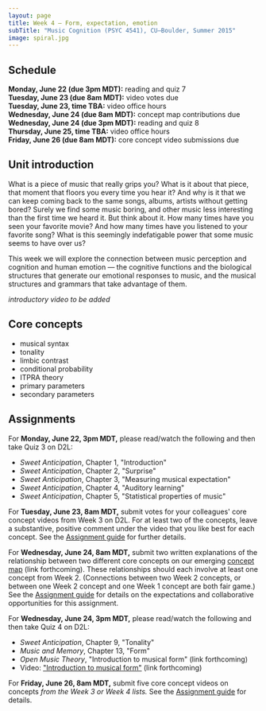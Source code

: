 ```yaml
---
layout: page
title: Week 4 – Form, expectation, emotion
subTitle: "Music Cognition (PSYC 4541), CU–Boulder, Summer 2015"
image: spiral.jpg
---
```


## Schedule

**Monday, June 22 (due 3pm MDT):** reading and quiz 7  
**Tuesday, June 23 (due 8am MDT):** video votes due  
**Tuesday, June 23, time TBA:** video office hours  
**Wednesday, June 24 (due 8am MDT):** concept map contributions due  
**Wednesday, June 24 (due 3pm MDT):** reading and quiz 8  
**Thursday, June 25, time TBA:** video office hours  
**Friday, June 26 (due 8am MDT):** core concept video submissions due


## Unit introduction

What is a piece of music that really grips you? What is it about that piece, that moment that floors you every time you hear it? And why is it that we can keep coming back to the same songs, albums, artists without getting bored? Surely we find some music boring, and other music less interesting than the first time we heard it. But think about it. How many times have you seen your favorite movie? And how many times have you listened to your favorite song? What is this seemingly indefatigable power that some music seems to have over us?

This week we will explore the connection between music perception and cognition and human emotion — the cognitive functions and the biological structures that generate our emotional responses to music, and the musical structures and grammars that take advantage of them.

*introductory video to be added*


## Core concepts

- musical syntax  
- tonality  
- limbic contrast  
- conditional probability  
- ITPRA theory  
- primary parameters  
- secondary parameters

## Assignments

For **Monday, June 22, 3pm MDT,** please read/watch the following and then take Quiz 3 on D2L:

- *Sweet Anticipation*, Chapter 1, "Introduction"  
- *Sweet Anticipation*, Chapter 2, "Surprise"  
- *Sweet Anticipation*, Chapter 3, "Measuring musical expectation"  
- *Sweet Anticipation*, Chapter 4, "Auditory learning"  
- *Sweet Anticipation*, Chapter 5, "Statistical properties of music"  

For **Tuesday, June 23, 8am MDT,** submit votes for your colleagues' core concept videos from Week 3 on D2L. For at least two of the concepts, leave a substantive, positive comment under the video that you like best for each concept. See the [Assignment guide](/assessments/) for further details.

For **Wednesday, June 24, 8am MDT,** submit two written explanations of the relationship between two different core concepts on our emerging [concept map]() (link forthcoming). These relationships should each involve at least one concept from Week 2. (Connections between two Week 2 concepts, or between one Week 2 concept and one Week 1 concept are both fair game.) See the [Assignment guide](/assessments/) for details on the expectations and collaborative opportunities for this assignment.

For **Wednesday, June 24, 3pm MDT,** please read/watch the following and then take Quiz 4 on D2L:

- *Sweet Anticipation*, Chapter 9, "Tonality"  
- *Music and Memory*, Chapter 13, "Form"  
- *Open Music Theory*, "Introduction to musical form" (link forthcoming)  
- Video: ["Introduction to musical form"]() (link forthcoming)  

For **Friday, June 26, 8am MDT,** submit five core concept videos on concepts *from the Week 3 or Week 4 lists.* See the [Assignment guide](/assessments/) for details.